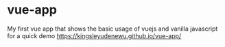 # vue-app
My first vue app that shows the basic usage of vuejs and vanilla javascript
for a quick demo https://kingsleyudenewu.github.io/vue-app/
